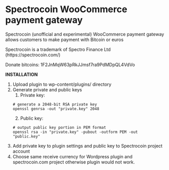 # Spectrocoin WooCommerce payment gateway
<p>Spectrocoin (unofficial and experimental) WooCommerce payment gateway allows customers to make payment with Bitcoin or euros</p>
<p>Spectrocoin is a trademark of Spectro Finance Ltd (https://spectrocoin.com/)</p>
<p>Donate bitcoins: 1F2JnMqW63pRkJJmsf7ra9PdMDpQL4VdVo</p>


**INSTALLATION**

1. Upload plugin to wp-content/plugins/ directory
2. Generate private and public keys
    1. Private key:
    ```shell
    # generate a 2048-bit RSA private key
    openssl genrsa -out "private.key" 2048
    ```
    2. Public key:
    ```shell
    # output public key portion in PEM format
    openssl rsa -in "private.key" -pubout -outform PEM -out "public.key"
    ```
3. Add private key to plugin settings and public key to Spectrocoin project account
4. Choose same receive currency for Wordpress plugin and spectrocoin.com project otherwise plugin would not work.
